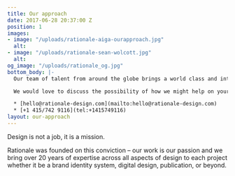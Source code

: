 ```yaml
---
title: Our approach
date: 2017-06-28 20:37:00 Z
position: 1
images:
- image: "/uploads/rationale-aiga-ourapproach.jpg"
  alt: 
- image: "/uploads/rationale-sean-wolcott.jpg"
  alt: 
og_image: "/uploads/rationale_og.jpg"
bottom_body: |-
  Our team of talent from around the globe brings a world class and international perspective, giving a broad level of insights to each project. Sean Wolcott the founder of Rationale brings over 20 years experience having previously designed for some of the biggest brands and products in the world.

  We would love to discuss the possibility of how we might help on your next project.

  * [hello@rationale-design.com](mailto:hello@rationale-design.com)
  * [+1 415/742 9116](tel:+1415749116)
layout: our-approach
---
```


Design is not a job, it is a mission.

Rationale was founded on this conviction – our work is our passion and we bring over 20 years of expertise across all aspects of design to each project whether it be a brand identity system, digital design, publication, or beyond.

